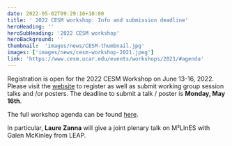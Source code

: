 ```yaml
---
date: 2022-05-02T09:29:16+10:00
title: ' 2022 CESM workshop: Info and submission deadline'
heroHeading: ''
heroSubHeading: '2022 CESM workshop'
heroBackground: ''
thumbnail:  'images/news/CESM-thumbnail.jpg'
images: ['images/news/cesm-workshop-2021.jpeg']
link: 'https://www.cesm.ucar.edu/events/workshops/2021/#agenda' 
---
```


Registration is open for the 2022 CESM Workshop on June 13-16, 2022.
Please visit the [website](https://www.cesm.ucar.edu/events/workshops/2022/) to register as well as submit working group session talks and /or posters. The deadline to submit a talk / poster is **Monday, May 16th**.

The full workshop agenda can be found [here](https://www.cesm.ucar.edu/events/workshops/2022/files/2022-cesm-workshop-agenda.pdf). 

In particular, **Laure Zanna** will give a joint plenary talk on M²LInES with Galen McKinley from LEAP.